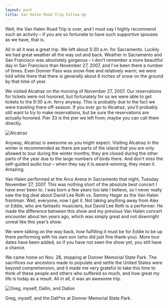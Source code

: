 ```yaml
---
layout: post
title: Van Halen Road Trip Follow-Up
---
```

Well, the Van Halen Road Trip is over, and I must say I highly recommend such an activity – if you are so fortunate to have such supportive spouses as we have, that is.

All in all it was a great trip. We left about 5:30 a.m. for Sacramento. Luckily we had great weather all the way out and back. Weather in Sacramento and San Francisco was absolutely gorgeous – I don’t remember a more beautiful day in San Francisco than November 27, 2007, and I’ve been there a number of times. Even Donner Pass was snow-free and relatively warm; we were told while there that there is generally about 6 inches of snow on the ground by that time of year.

We visited Alcatraz on the morning of November 27, 2007. Our reservations for tickets were not honored, but fortunately for us we were able to get tickets to the 9:30 a.m. ferry anyway. This is probably due to the fact we were traveling there off-season. If you ever go to Alcatraz, you’ll probably still want to try to make reservations, but be sure the reservations are actually honored. Pier 33 is the pier we left from; maybe you can call them directly.

![Alcatraz](https://s3.amazonaws.com/seepingmatter/images/alcatraz.jpg)

Anyway, Alcatraz is awesome as you might expect. Visiting Alcatraz in the winter is recommended as there are parts of the island that you are only allowed to tour during the winter months; they are closed during the other parts of the year due to the large numbers of birds there. And don’t miss the self-guided audio tour – when they say it is award-winning, they mean it. Amazing.

Van Halen performed at the Arco Arena in Sacramento that night, Tuesday November 27, 2007. This was nothing short of the absolute best concert I have ever been to. I was born a few years too late I believe, so I never really saw the big deal about David Lee Roth vs. Sammy Hagar as the Van Halen frontman. Well, everyone, now I get it. Not taking anything away from Alex or Eddie, who are fantastic musicians, but David Lee Roth is a performer. He made the difference between this show and my previous Van Halen concert encounter about ten years ago, which was simply great and not downright unreal like this year’s show.

We were talking on the way back, how fulfilling it must be for Eddie to be up there performing with his own son (who did just fine thank-you). More tour dates have been added, so if you have not seen the show yet, you still have a chance.

We came home on Nov. 28, stopping at Donner Memorial State Park. The sacrifices our ancestors made to populate and settle the United States were beyond comprehension, and it made me very grateful to take this time to think of these people and others who suffered so much, and how great my life is today as a result. All in all, it was an awesome trip.

![Greg, myself, Dallin, and Dallon](https://s3.amazonaws.com/seepingmatter/images/van-halen-road-trip-friends.jpg)

Greg, myself, and the Dall*ns at Donner Memorial State Park.